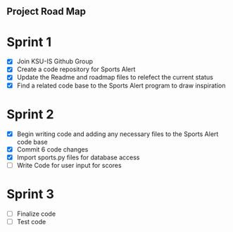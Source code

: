 ## Project Road Map
# Sprint 1
- [x] Join KSU-IS Github Group
- [x] Create a code repository for Sports Alert
- [x] Update the Readme and roadmap files to relefect the current status
- [x] Find a related code base to the Sports Alert program to draw inspiration

# Sprint 2
- [x] Begin writing code and adding any necessary files to the Sports Alert code base
- [x] Commit 6 code changes
- [x] Import sports.py files for database access
- [ ] Write Code for user input for scores

# Sprint 3
- [ ] Finalize code
- [ ] Test code 
